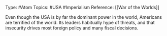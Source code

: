 Type: #Atom
Topics: #USA #Imperialism
Reference: [[War of the Worlds]]

Even though the USA is by far the dominant power in the world, Americans are terrified of the world. Its leaders habitually hype of threats, and that insecurity drives most foreign policy and many fiscal decisions.
